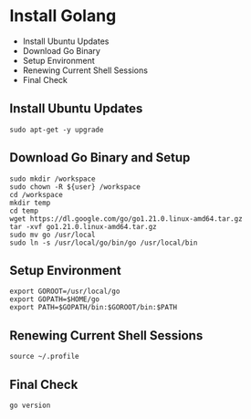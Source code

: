 # Install Golang
- Install Ubuntu Updates
- Download Go Binary
- Setup Environment
- Renewing Current Shell Sessions
- Final Check
  
## Install Ubuntu Updates
```shell
sudo apt-get -y upgrade
```

## Download Go Binary and Setup
```shell
sudo mkdir /workspace
sudo chown -R ${user} /workspace
cd /workspace
mkdir temp
cd temp
wget https://dl.google.com/go/go1.21.0.linux-amd64.tar.gz
tar -xvf go1.21.0.linux-amd64.tar.gz
sudo mv go /usr/local
sudo ln -s /usr/local/go/bin/go /usr/local/bin
```

## Setup Environment
```shell
export GOROOT=/usr/local/go
export GOPATH=$HOME/go
export PATH=$GOPATH/bin:$GOROOT/bin:$PATH
```

## Renewing Current Shell Sessions
```shell
source ~/.profile
```

## Final Check
```shell
go version
```
